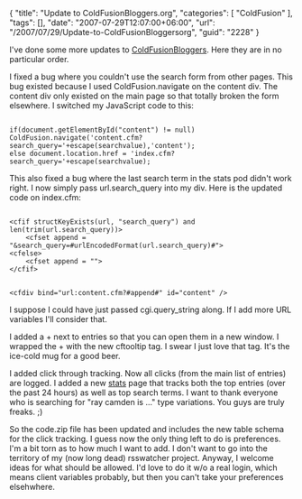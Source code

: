 {
	"title": "Update to ColdFusionBloggers.org",
	"categories": [
		"ColdFusion"
	],
	"tags": [],
	"date": "2007-07-29T12:07:00+06:00",
	"url": "/2007/07/29/Update-to-ColdFusionBloggersorg",
	"guid": "2228"
}

I've done some more updates to <a href="http://www.coldfusionbloggers.org">ColdFusionBloggers</a>. Here they are in no particular order.

I fixed a bug where you couldn't use the search form from other pages. This bug existed because I used ColdFusion.navigate on the content div. The content div only existed on the main page so that totally broken the form elsewhere. I switched my JavaScript code to this:

<code>
if(document.getElementById("content") != null) ColdFusion.navigate('content.cfm?search_query='+escape(searchvalue),'content');
else document.location.href = 'index.cfm?search_query='+escape(searchvalue);
</code>

This also fixed a bug where the last search term in the stats pod didn't work right. I now simply pass url.search_query into my div. Here is the updated code on index.cfm:

<code>
&lt;cfif structKeyExists(url, "search_query") and len(trim(url.search_query))&gt;
	&lt;cfset append = "&search_query=#urlEncodedFormat(url.search_query)#"&gt;
&lt;cfelse&gt;
	&lt;cfset append = ""&gt;
&lt;/cfif&gt;

&lt;cfdiv bind="url:content.cfm?#append#" id="content" /&gt;
</code>

I suppose I could have just passed cgi.query_string along. If I add more URL variables I'll consider that.

I added a + next to entries so that you can open them in a new window. I wrapped the + with the new cftooltip tag. I swear I just love that tag. It's the ice-cold mug for a good beer. 

I added click through tracking. Now all clicks (from the main list of entries) are logged. I added a new <a href="http://www.coldfusionbloggers.org">stats</a> page that tracks both the top entries (over the past 24 hours) as well as top search terms. I want to thank everyone who is searching for "ray camden is ..." type variations. You guys are truly freaks. ;)

So the code.zip file has been updated and includes the new table schema for the click tracking. I guess now the only thing left to do is preferences. I'm a bit torn as to how much I want to add. I don't want to go into the territory of my (now long dead) rsswatcher project. Anyway, I welcome ideas for what should be allowed. I'd love to do it w/o a real login, which means client variables probably, but then you can't take your preferences elsehwhere.